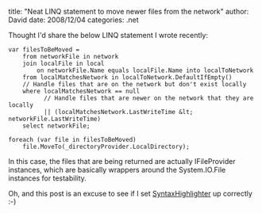 
title: "Neat LINQ statement to move newer files from the network"
author: David
date: 2008/12/04
categories: .net

Thought I'd share the below LINQ statement I wrote recently:

    var filesToBeMoved =  
        from networkFile in network
        join localFile in local
            on networkFile.Name equals localFile.Name into localToNetwork  
        from localMatchesNetwork in localToNetwork.DefaultIfEmpty()  
        // Handle files that are on the network but don't exist locally  
        where localMatchesNetwork == null  
              // Handle files that are newer on the network that they are locally  
              || (localMatchesNetwork.LastWriteTime &lt; networkFile.LastWriteTime)  
        select networkFile;

    foreach (var file in filesToBeMoved)
        file.MoveTo(_directoryProvider.LocalDirectory);

In this case, the files that are being returned are actually IFileProvider instances, which are basically wrappers around the System.IO.File instances for testability.

Oh, and this post is an excuse to see if I set [SyntaxHighlighter](http://code.google.com/p/syntaxhighlighter/) up correctly :-)

